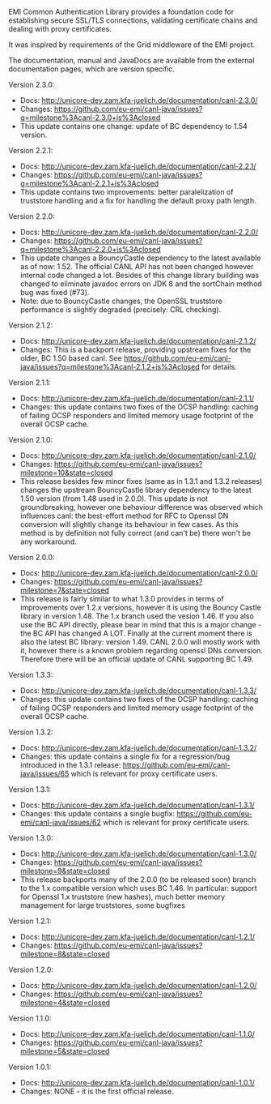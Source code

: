 EMI Common Authentication Library provides a foundation code for establishing secure SSL/TLS connections, 
validating certificate chains and dealing with proxy certificates.

It was inspired by requirements of the Grid middleware of the EMI project.

The documentation, manual and JavaDocs are available from the external documentation pages,
which are version specific.

Version 2.3.0:
  - Docs: http://unicore-dev.zam.kfa-juelich.de/documentation/canl-2.3.0/
  - Changes: https://github.com/eu-emi/canl-java/issues?q=milestone%3Acanl-2.3.0+is%3Aclosed
  - This update contains one change: update of BC dependency to 1.54 version.

Version 2.2.1:
  - Docs: http://unicore-dev.zam.kfa-juelich.de/documentation/canl-2.2.1/
  - Changes: https://github.com/eu-emi/canl-java/issues?q=milestone%3Acanl-2.2.1+is%3Aclosed
  - This update contains two improvements: better paralelization of truststore handling and a fix for handling the default proxy path length.

Version 2.2.0:
  - Docs: http://unicore-dev.zam.kfa-juelich.de/documentation/canl-2.2.0/
  - Changes: https://github.com/eu-emi/canl-java/issues?q=milestone%3Acanl-2.2.0+is%3Aclosed
  - This update changes a BouncyCastle dependency to the latest available as of now: 1.52. The official CANL API has not been changed however internal code changed a lot. Besides of this change library building was changed to eliminate javadoc errors on JDK 8 and the sortChain method bug was fixed (#73).
  - Note: due to BouncyCastle changes, the OpenSSL truststore performance is slightly degraded (precisely: CRL checking).

Version 2.1.2:
  - Docs: http://unicore-dev.zam.kfa-juelich.de/documentation/canl-2.1.2/
  - Changes: This is a backport release, providing upstream fixes for the older, BC 1.50 based canl. See https://github.com/eu-emi/canl-java/issues?q=milestone%3Acanl-2.1.2+is%3Aclosed for details.

Version 2.1.1:
  - Docs: http://unicore-dev.zam.kfa-juelich.de/documentation/canl-2.1.1/
  - Changes: this update contains two fixes of the OCSP handling: caching of failing OCSP responders and limited memory usage footprint of the overall OCSP cache.

Version 2.1.0:
  - Docs: http://unicore-dev.zam.kfa-juelich.de/documentation/canl-2.1.0/
  - Changes: https://github.com/eu-emi/canl-java/issues?milestone=10&state=closed
  - This release besides few minor fixes (same as in 1.3.1 and 1.3.2 releases) changes the upstream BouncyCastle library dependency to the latest 1.50 version (from 1.48 used in 2.0.0). This update is not groundbreaking, however one behaviour difference was observed which influences canl: the best-effort method for RFC to Openssl DN conversion will slightly change its behaviour in few cases. As this method is by definition not fully correct (and can't be) there won't be any workaround.

Version 2.0.0:
  - Docs: http://unicore-dev.zam.kfa-juelich.de/documentation/canl-2.0.0/
  - Changes: https://github.com/eu-emi/canl-java/issues?milestone=7&state=closed
  - This release is fairly similar to what 1.3.0 provides in terms of improvements over 1.2.x versions, however it is 
using the Bouncy Castle library in version 1.48. The 1.x branch used the vesion 1.46. 
If you also use the BC API directly, please bear in mind that this is a major change - the BC API has changed A LOT.
Finally at the current moment there is also the latest BC library: version 1.49. CANL 2.0.0 will mostly work with it, 
however there is a known problem regarding openssl DNs conversion. Therefore there will be an official 
update of CANL supporting BC 1.49.

Version 1.3.3:
  - Docs: http://unicore-dev.zam.kfa-juelich.de/documentation/canl-1.3.3/
  - Changes: this update contains two fixes of the OCSP handling: caching of failing OCSP responders and limited memory usage footprint of the overall OCSP cache.

Version 1.3.2:
  - Docs: http://unicore-dev.zam.kfa-juelich.de/documentation/canl-1.3.2/
  - Changes: this update contains a single fix for a regression/bug introduced in the 1.3.1 release: https://github.com/eu-emi/canl-java/issues/65 which is relevant for proxy certificate users.

Version 1.3.1:
  - Docs: http://unicore-dev.zam.kfa-juelich.de/documentation/canl-1.3.1/
  - Changes: this update contains a single bugfix: https://github.com/eu-emi/canl-java/issues/62 which is relevant for proxy certificate users.

Version 1.3.0:
  - Docs: http://unicore-dev.zam.kfa-juelich.de/documentation/canl-1.3.0/
  - Changes: https://github.com/eu-emi/canl-java/issues?milestone=9&state=closed
  - This release backports many of the 2.0.0 (to be released soon) branch to the 1.x compatible version which uses BC 1.46.
In particular: support for Openssl 1.x truststore (new hashes), much better memory management for large truststores, some bugfixes

Version 1.2.1:
  - Docs: http://unicore-dev.zam.kfa-juelich.de/documentation/canl-1.2.1/
  - Changes: https://github.com/eu-emi/canl-java/issues?milestone=8&state=closed

Version 1.2.0:
  - Docs: http://unicore-dev.zam.kfa-juelich.de/documentation/canl-1.2.0/
  - Changes: https://github.com/eu-emi/canl-java/issues?milestone=4&state=closed

Version 1.1.0:

  - Docs: http://unicore-dev.zam.kfa-juelich.de/documentation/canl-1.1.0/
  - Changes: https://github.com/eu-emi/canl-java/issues?milestone=5&state=closed


Version 1.0.1:

  - Docs: http://unicore-dev.zam.kfa-juelich.de/documentation/canl-1.0.1/
  - Changes: NONE - it is the first official release.
